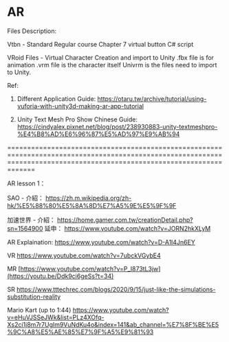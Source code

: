 # AR

Files Description:

Vtbn - Standard Regular course Chapter 7 virtual button C# script

VRoid Files - Virtual Character Creation and import to Unity
              .fbx file is for animation
              .vrm file is the character itself
              Univrm is the files need to import to Unity.
              
             
Ref:

1. Different Application Guide:
https://otaru.tw/archive/tutorial/using-vuforia-with-unity3d-making-ar-app-tutorial

2. Unity Text Mesh Pro Show Chinese Guide:
https://cindyalex.pixnet.net/blog/post/238930883-unity-textmeshpro-%E4%B8%AD%E6%96%87%E5%AD%97%E9%AB%94

=========================================================================================================================================================================

AR lesson 1：

SAO - 介紹：
https://zh.m.wikipedia.org/zh-hk/%E5%88%80%E5%8A%8D%E7%A5%9E%E5%9F%9F

加速世界 - 介紹：
https://home.gamer.com.tw/creationDetail.php?sn=1564900
延申：
https://www.youtube.com/watch?v=JORN2hkXLyM

AR Explaination:
https://www.youtube.com/watch?v=D-A1l4Jn6EY

VR 
https://www.youtube.com/watch?v=7ubckVGybE4

MR
[https://www.youtube.com/watch?v=P_I873tL3jw](https://youtu.be/Ddk9ci6geSs?t=34)

SR
https://www.tttechrec.com/blogs/2020/9/15/just-like-the-simulations-substitution-reality

Mario Kart (up to 1:44)
https://www.youtube.com/watch?v=eHuVJSSeJWk&list=PLz4XOfq-Xs2ci1j8m7r7UgIm9VuNdKu4o&index=141&ab_channel=%E7%8F%BE%E5%9C%A8%E5%AE%85%E7%9F%A5%E9%81%93
